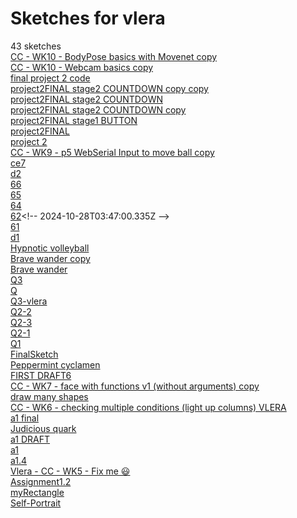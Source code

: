 # Sketches for vlera
43 sketches  
[CC - WK10 - BodyPose basics with Movenet copy](https://editor.p5js.org/vlera/sketches/IGMJZg1l5U)<!-- 2024-11-11T16:30:37.313Z -->  
[CC - WK10 - Webcam basics copy](https://editor.p5js.org/vlera/sketches/1X29uTLdr)<!-- 2024-11-11T15:57:47.093Z -->  
[final project 2 code](https://editor.p5js.org/vlera/sketches/AOSEP5DD3)<!-- 2024-11-11T04:36:07.938Z -->  
[project2FINAL stage2 COUNTDOWN copy copy](https://editor.p5js.org/vlera/sketches/IfLUFjdc9)<!-- 2024-11-11T01:27:29.398Z -->  
[project2FINAL stage2 COUNTDOWN](https://editor.p5js.org/vlera/sketches/K8a7rC9YH)<!-- 2024-11-11T01:24:29.776Z -->  
[project2FINAL stage2 COUNTDOWN copy](https://editor.p5js.org/vlera/sketches/TKQnJuSAS)<!-- 2024-11-08T23:05:33.227Z -->  
[project2FINAL stage1 BUTTON](https://editor.p5js.org/vlera/sketches/GebpAMrJO)<!-- 2024-11-08T21:39:48.965Z -->  
[project2FINAL](https://editor.p5js.org/vlera/sketches/eodRuVhzD)<!-- 2024-11-08T21:28:55.504Z -->  
[project 2](https://editor.p5js.org/vlera/sketches/524RrnDw4)<!-- 2024-11-08T20:55:08.353Z -->  
[CC - WK9 - p5 WebSerial Input to move ball copy](https://editor.p5js.org/vlera/sketches/TrujptNIB)<!-- 2024-11-04T14:44:03.033Z -->  
[ce7](https://editor.p5js.org/vlera/sketches/fcWVh5slS)<!-- 2024-11-04T03:43:24.721Z -->  
[d2](https://editor.p5js.org/vlera/sketches/uhMLlPzfy)<!-- 2024-10-28T20:32:33.458Z -->  
[66](https://editor.p5js.org/vlera/sketches/T7xJ2H0HZ)<!-- 2024-10-28T03:58:08.165Z -->  
[65](https://editor.p5js.org/vlera/sketches/3huar3ZZX)<!-- 2024-10-28T03:53:01.812Z -->  
[64](https://editor.p5js.org/vlera/sketches/o11qDKHJR)<!-- 2024-10-28T03:50:37.436Z -->  
[62](https://editor.p5js.org/vlera/sketches/gTdrgQwT_)<!-- 2024-10-28T03:47:00.335Z -->  
[61](https://editor.p5js.org/vlera/sketches/3FEI7Ur5c)<!-- 2024-10-28T03:43:36.342Z -->  
[d1](https://editor.p5js.org/vlera/sketches/_k2Df5FJx)<!-- 2024-10-28T03:05:39.759Z -->  
[Hypnotic volleyball](https://editor.p5js.org/vlera/sketches/_YJt5FlTF)<!-- 2024-10-28T02:12:08.463Z -->  
[Brave wander copy](https://editor.p5js.org/vlera/sketches/MDUkO-McU)<!-- 2024-10-23T03:47:20.293Z -->  
[Brave wander](https://editor.p5js.org/vlera/sketches/Fcd0I49qX)<!-- 2024-10-23T03:44:49.376Z -->  
[Q3](https://editor.p5js.org/vlera/sketches/-iID5M_T0)<!-- 2024-10-23T03:14:21.483Z -->  
[Q](https://editor.p5js.org/vlera/sketches/JIanExOrT)<!-- 2024-10-23T03:07:10.616Z -->  
[Q3-vlera](https://editor.p5js.org/vlera/sketches/IWwbffKyS)<!-- 2024-10-23T03:02:46.701Z -->  
[Q2-2](https://editor.p5js.org/vlera/sketches/Es__EtHzb)<!-- 2024-10-23T02:58:20.611Z -->  
[Q2-3](https://editor.p5js.org/vlera/sketches/n9B7G48Dp)<!-- 2024-10-23T02:48:56.530Z -->  
[Q2-1](https://editor.p5js.org/vlera/sketches/10UvDjkpo)<!-- 2024-10-23T02:44:10.456Z -->  
[Q1](https://editor.p5js.org/vlera/sketches/5BuQubyw7)<!-- 2024-10-23T02:41:48.653Z -->  
[FinalSketch](https://editor.p5js.org/vlera/sketches/EOKDUcy_f)<!-- 2024-10-23T01:55:32.628Z -->  
[Peppermint cyclamen](https://editor.p5js.org/vlera/sketches/Cp59pE6Tc)<!-- 2024-10-23T01:34:59.744Z -->  
[FIRST DRAFT6](https://editor.p5js.org/vlera/sketches/O2IfTtTm4)<!-- 2024-10-22T23:42:07.397Z -->  
[CC - WK7 - face with functions v1 (without arguments) copy](https://editor.p5js.org/vlera/sketches/buUUHguau)<!-- 2024-10-21T15:22:13.342Z -->  
[draw many shapes](https://editor.p5js.org/vlera/sketches/v5jkzKNSn)<!-- 2024-10-21T14:06:24.475Z -->  
[CC - WK6 - checking multiple conditions (light up columns) VLERA](https://editor.p5js.org/vlera/sketches/I-0zbKg0X)<!-- 2024-10-15T15:30:05.710Z -->  
[a1 final](https://editor.p5js.org/vlera/sketches/D5f7HahJa)<!-- 2024-10-15T13:10:10.418Z -->  
[Judicious quark](https://editor.p5js.org/vlera/sketches/ihJmk2XGB)<!-- 2024-10-15T01:48:03.770Z -->  
[a1 DRAFT](https://editor.p5js.org/vlera/sketches/cy-FXzgb6)<!-- 2024-10-15T01:40:03.086Z -->  
[a1](https://editor.p5js.org/vlera/sketches/PhteAEX9E)<!-- 2024-10-15T01:39:57.113Z -->  
[a1.4](https://editor.p5js.org/vlera/sketches/3b9G-crYn)<!-- 2024-10-14T22:51:34.124Z -->  
[Vlera - CC - WK5 - Fix me 😃](https://editor.p5js.org/vlera/sketches/HEh9ri_rT)<!-- 2024-10-14T22:32:27.801Z -->  
[Assignment1.2](https://editor.p5js.org/vlera/sketches/aSQJdFIWW)<!-- 2024-10-14T22:18:56.206Z -->  
[myRectangle](https://editor.p5js.org/vlera/sketches/D1vz0pYDO)<!-- 2024-10-07T15:42:26.067Z -->  
[Self-Portrait](https://editor.p5js.org/vlera/sketches/BSQ4QPltl)<!-- 2023-09-04T20:18:53.359Z -->  